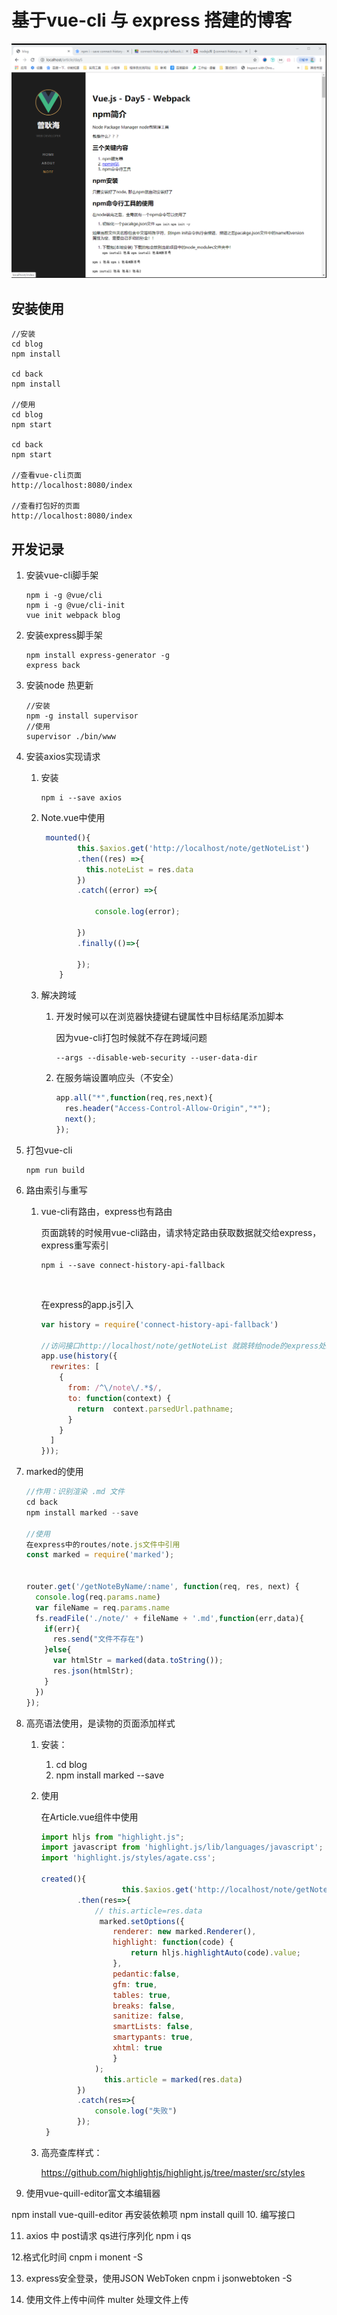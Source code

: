 



# 基于vue-cli 与 express 搭建的博客



![1571806937686](/img/1571806937686.png)




## 安装使用

```
//安装
cd blog
npm install

cd back
npm install

//使用
cd blog
npm start

cd back
npm start

//查看vue-cli页面
http://localhost:8080/index  

//查看打包好的页面
http://localhost:8080/index 

```



## 开发记录

1. 安装vue-cli脚手架

   ```
   npm i -g @vue/cli
   npm i -g @vue/cli-init
   vue init webpack blog
   ```

2. 安装express脚手架

   ```
   npm install express-generator -g
   express back
   ```

3. 安装node 热更新

   ```
   //安装
   npm -g install supervisor
   //使用
   supervisor ./bin/www
   ```

4. 安装axios实现请求

   1. 安装

      ```
      npm i --save axios
      ```

   2. Note.vue中使用

      ```javascript
       mounted(){
              this.$axios.get('http://localhost/note/getNoteList')
              .then((res) =>{
                this.noteList = res.data         
              })
              .catch((error) =>{
                
                  console.log(error);
              
              })
              .finally(()=>{
                 
              });
          }
      ```

   3. 解决跨域

      1. 开发时候可以在浏览器快捷键右键属性中目标结尾添加脚本

         因为vue-cli打包时候就不存在跨域问题

         ```
         --args --disable-web-security --user-data-dir
         ```

      2. 在服务端设置响应头（不安全）

         ```javascript
         app.all("*",function(req,res,next){
           res.header("Access-Control-Allow-Origin","*");
           next();
         });
         ```

5. 打包vue-cli

   ```
   npm run build
   ```

6. 路由索引与重写

   1. vue-cli有路由，express也有路由

      页面跳转的时候用vue-cli路由，请求特定路由获取数据就交给express，express重写索引

      ```
      npm i --save connect-history-api-fallback
      ```

       

      ​    

      在express的app.js引入

      ```javascript
      var history = require('connect-history-api-fallback')
      
      //访问接口http://localhost/note/getNoteList 就跳转给node的express处理
      app.use(history({
        rewrites: [
          {
            from: /^\/note\/.*$/,
            to: function(context) {
              return  context.parsedUrl.pathname;
            }
          } 
        ]
      }));
      ```

7. marked的使用

   ```javascript
   //作用：识别渲染 .md 文件
   cd back
   npm install marked --save
   
   //使用
   在express中的routes/note.js文件中引用
   const marked = require('marked');
   
   
   router.get('/getNoteByName/:name', function(req, res, next) {
     console.log(req.params.name)
     var fileName = req.params.name
     fs.readFile('./note/' + fileName + '.md',function(err,data){
       if(err){
         res.send("文件不存在")
       }else{
         var htmlStr = marked(data.toString());
         res.json(htmlStr);
       }
     })
   });
   
   ```

8. 高亮语法使用，是读物的页面添加样式

   1. 安装：

      1. cd blog
      2. npm install marked --save

   2. 使用

      在Article.vue组件中使用

      ```javascript
      import hljs from "highlight.js";
      import javascript from 'highlight.js/lib/languages/javascript';
      import 'highlight.js/styles/agate.css';
      
      created(){
              			this.$axios.get('http://localhost/note/getNoteByName/'+this.$route.params.id)
              .then(res=>{
                  // this.article=res.data
                   marked.setOptions({
                      renderer: new marked.Renderer(),
                      highlight: function(code) {
                          return hljs.highlightAuto(code).value;
                      },
                      pedantic:false,
                      gfm: true,
                      tables: true,
                      breaks: false,
                      sanitize: false,
                      smartLists: false,
                      smartypants: true,
                      xhtml: true
                      }
                  );
                    this.article = marked(res.data)
              })
              .catch(res=>{
                  console.log("失败")
              });
       }
      ```

   3. 高亮查库样式：

      https://github.com/highlightjs/highlight.js/tree/master/src/styles

9. 使用vue-quill-editor富文本编辑器

npm install vue-quill-editor
再安装依赖项
npm install quill
10. 编写接口


11. axios 中 post请求 qs进行序列化
  npm i qs

12.格式化时间 cnpm  i monent -S


13. express安全登录，使用JSON WebToken
cnpm i jsonwebtoken -S

14. 使用文件上传中间件 multer 处理文件上传